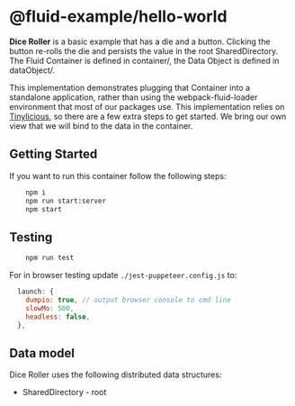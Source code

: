 # @fluid-example/hello-world

**Dice Roller** is a basic example that has a die and a button. Clicking the button re-rolls the die and persists the value in the root SharedDirectory. The Fluid Container is defined in container/, the Data Object is defined in dataObject/.

This implementation demonstrates plugging that Container into a standalone application, rather than using the webpack-fluid-loader environment that most of our packages use.  This implementation relies on [Tinylicious](/server/tinylicious), so there are a few extra steps to get started.  We bring our own view that we will bind to the data in the container.

## Getting Started

If you want to run this container follow the following steps:

```bash
    npm i
    npm run start:server
    npm start
```

## Testing

```bash
    npm run test
```

For in browser testing update `./jest-puppeteer.config.js` to:

```javascript
  launch: {
    dumpio: true, // output browser console to cmd line
    slowMo: 500,
    headless: false,
  },
```

## Data model

Dice Roller uses the following distributed data structures:

- SharedDirectory - root
